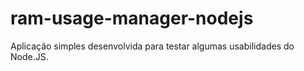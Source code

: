 # ram-usage-manager-nodejs

Aplicação simples desenvolvida para testar algumas usabilidades do Node.JS.

